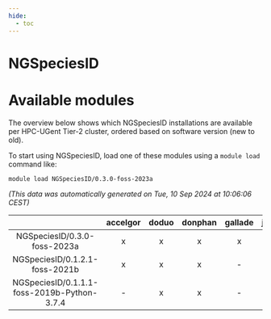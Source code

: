 ```yaml
---
hide:
  - toc
---
```


NGSpeciesID
===========

# Available modules


The overview below shows which NGSpeciesID installations are available per HPC-UGent Tier-2 cluster, ordered based on software version (new to old).

To start using NGSpeciesID, load one of these modules using a `module load` command like:

```shell
module load NGSpeciesID/0.3.0-foss-2023a
```

*(This data was automatically generated on Tue, 10 Sep 2024 at 10:06:06 CEST)*  

| |accelgor|doduo|donphan|gallade|joltik|shinx|skitty|
| :---: | :---: | :---: | :---: | :---: | :---: | :---: | :---: |
|NGSpeciesID/0.3.0-foss-2023a|x|x|x|x|x|x|x|
|NGSpeciesID/0.1.2.1-foss-2021b|x|x|x|-|x|-|x|
|NGSpeciesID/0.1.1.1-foss-2019b-Python-3.7.4|-|x|x|-|x|-|x|
